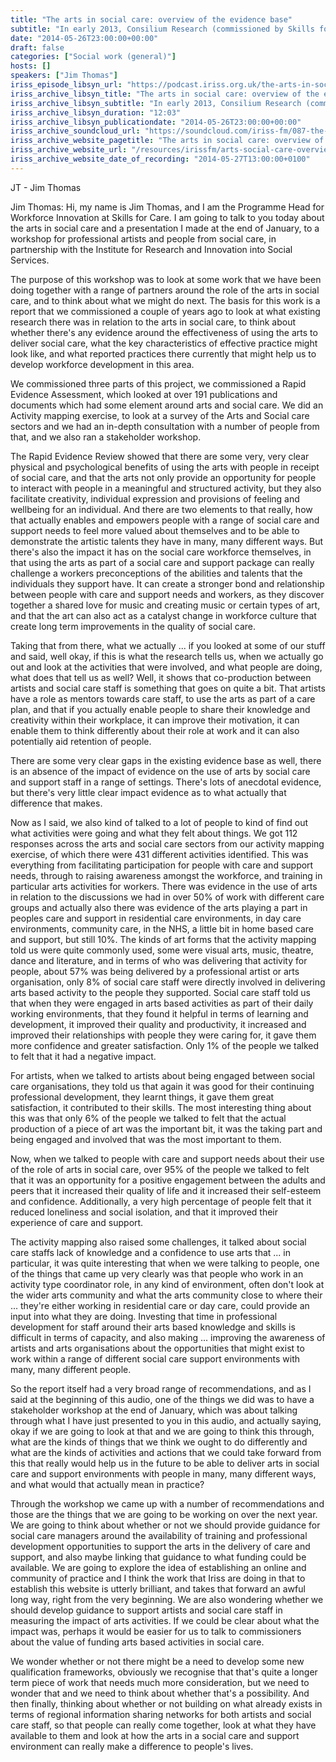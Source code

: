 ```yaml
---
title: "The arts in social care: overview of the evidence base"
subtitle: "In early 2013, Consilium Research (commissioned by Skills for Care and the Baring Foundation) conducted a literature review of available evidence to explore the role of the arts in delivering social care outcomes."
date: "2014-05-26T23:00:00+00:00"
draft: false
categories: ["Social work (general)"]
hosts: []
speakers: ["Jim Thomas"]
iriss_episode_libsyn_url: "https://podcast.iriss.org.uk/the-arts-in-social-care-overview-of-the-evidence-base-3"
iriss_archive_libsyn_title: "The arts in social care: overview of the evidence base"
iriss_archive_libsyn_subtitle: "In early 2013, Consilium Research (commissioned by Skills for Care and the Baring Foundation) conducted a literature review of available evidence to explore the role of the arts in delivering social care outcomes."
iriss_archive_libsyn_duration: "12:03"
iriss_archive_libsyn_publicationdate: "2014-05-26T23:00:00+00:00"
iriss_archive_soundcloud_url: "https://soundcloud.com/iriss-fm/087-the-arts-in-social-care-overview-of-the-evidence-base"
iriss_archive_website_pagetitle: "The arts in social care: overview of the evidence base"
iriss_archive_website_url: "/resources/irissfm/arts-social-care-overview-evidence-base"
iriss_archive_website_date_of_recording: "2014-05-27T13:00:00+0100"
---
```

JT - Jim Thomas

Jim Thomas: Hi, my name is Jim Thomas, and I am the Programme Head for Workforce Innovation at Skills for Care. I am going to talk to you today about the arts in social care and a presentation I made at the end of January, to a workshop for professional artists and people from social care, in partnership with the Institute for Research and Innovation into Social Services.

The purpose of this workshop was to look at some work that we have been doing together with a range of partners around the role of the arts in social care, and to think about what we might do next. The basis for this work is a report that we commissioned a couple of years ago to look at what existing research there was in relation to the arts in social care, to think about whether there's any evidence around the effectiveness of using the arts to deliver social care, what the key characteristics of effective practice might look like, and what reported practices there currently that might help us to develop workforce development in this area.

We commissioned three parts of this project, we commissioned a Rapid Evidence Assessment, which looked at over 191 publications and documents which had some element around arts and social care. We did an Activity mapping exercise, to look at a survey of the Arts and Social care sectors and we had an in-depth consultation with a number of people from that, and we also ran a stakeholder workshop.

The Rapid Evidence Review showed that there are some very, very clear physical and psychological benefits of using the arts with people in receipt of social care, and that the arts not only provide an opportunity for people to interact with people in a meaningful and structured activity, but they also facilitate creativity, individual expression and provisions of feeling and wellbeing for an individual. And there are two elements to that really, how that actually enables and empowers people with a range of social care and support needs to feel more valued about themselves and to be able to demonstrate the artistic talents they have in many, many different ways. But there's also the impact it has on the social care workforce themselves, in that using the arts as part of a social care and support package can really challenge a workers preconceptions of the abilities and talents that the individuals they support have. It can create a stronger bond and relationship between people with care and support needs and workers, as they discover together a shared love for music and creating music or certain types of art, and that the art can also act as a catalyst change in workforce culture that create long term improvements in the quality of social care.

Taking that from there, what we actually ... if you looked at some of our stuff and said, well okay, if this is what the research tells us, when we actually go out and look at the activities that were involved, and what people are doing, what does that tell us as well? Well, it shows that co-production between artists and social care staff is something that goes on quite a bit. That artists have a role as mentors towards care staff, to use the arts as part of a care plan, and that if you actually enable people to share their knowledge and creativity within their workplace, it can improve their motivation, it can enable them to think differently about their role at work and it can also potentially aid retention of people.

There are some very clear gaps in the existing evidence base as well, there is an absence of the impact of evidence on the use of arts by social care and support staff in a range of settings. There's lots of anecdotal evidence, but there's very little clear impact evidence as to what actually that difference that makes.

Now as I said, we also kind of talked to a lot of people to kind of find out what activities were going and what they felt about things. We got 112 responses across the arts and social care sectors from our activity mapping exercise, of which there were 431 different activities identified. This was everything from facilitating participation for people with care and support needs, through to raising awareness amongst the workforce, and training in particular arts activities for workers. There was evidence in the use of arts in relation to the discussions we had in over 50% of work with different care groups and actually also there was evidence of the arts playing a part in peoples care and support in residential care environments, in day care environments, community care, in the NHS, a little bit in home based care and support, but still 10%. The kinds of art forms that the activity mapping told us were quite commonly used, some were visual arts, music, theatre, dance and literature, and in terms of who was delivering that activity for people, about 57% was being delivered by a professional artist or arts organisation, only 8% of social care staff were directly involved in delivering arts based activity to the people they supported. Social care staff told us that when they were engaged in arts based activities as part of their daily working environments, that they found it helpful in terms of learning and development, it improved their quality and productivity, it increased and improved their relationships with people they were caring for, it gave them more confidence and greater satisfaction. Only 1% of the people we talked to felt that it had a negative impact.

For artists, when we talked to artists about being engaged between social care organisations, they told us that again it was good for their continuing professional development, they learnt things, it gave them great satisfaction, it contributed to their skills. The most interesting thing about this was that only 6% of the people we talked to felt that the actual production of a piece of art was the important bit, it was the taking part and being engaged and involved that was the most important to them.

Now, when we talked to people with care and support needs about their use of the role of arts in social care, over 95% of the people we talked to felt that it was an opportunity for a positive engagement between the adults and peers that it increased their quality of life and it increased their self-esteem and confidence. Additionally, a very high percentage of people felt that it reduced loneliness and social isolation, and that it improved their experience of care and support.

The activity mapping also raised some challenges, it talked about social care staffs lack of knowledge and a confidence to use arts that ... in particular, it was quite interesting that when we were talking to people, one of the things that came up very clearly was that people who work in an activity type coordinator role, in any kind of environment, often don't look at the wider arts community and what the arts community close to where their ... they're either working in residential care or day care, could provide an input into what they are doing. Investing that time in professional development for staff around their arts based knowledge and skills is difficult in terms of capacity, and also making ... improving the awareness of artists and arts organisations about the opportunities that might exist to work within a range of different social care support environments with many, many different people.

So the report itself had a very broad range of recommendations, and as I said at the beginning of this audio, one of the things we did was to have a stakeholder workshop at the end of January, which was about talking through what I have just presented to you in this audio, and actually saying, okay if we are going to look at that and we are going to think this through, what are the kinds of things that we think we ought to do differently and what are the kinds of activities and actions that we could take forward from this that really would help us in the future to be able to deliver arts in social care and support environments with people in many, many different ways, and what would that actually mean in practice?

Through the workshop we came up with a number of recommendations and those are the things that we are going to be working on over the next year. We are going to think about whether or not we should provide guidance for social care managers around the availability of training and professional development opportunities to support the arts in the delivery of care and support, and also maybe linking that guidance to what funding could be available. We are going to explore the idea of establishing an online and community of practice and I think the work that Iriss are doing in that to establish this website is utterly brilliant, and takes that forward an awful long way, right from the very beginning. We are also wondering whether we should develop guidance to support artists and social care staff in measuring the impact of arts activities. If we could be clear about what the impact was, perhaps it would be easier for us to talk to commissioners about the value of funding arts based activities in social care.

We wonder whether or not there might be a need to develop some new qualification frameworks, obviously we recognise that that's quite a longer term piece of work that needs much more consideration, but we need to wonder that and we need to think about whether that's a possibility. And then finally, thinking about whether or not building on what already exists in terms of regional information sharing networks for both artists and social care staff, so that people can really come together, look at what they have available to them and look at how the arts in a social care and support environment can really make a difference to people's lives.
